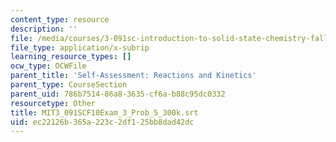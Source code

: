 ```yaml
---
content_type: resource
description: ''
file: /media/courses/3-091sc-introduction-to-solid-state-chemistry-fall-2010/ec22126b365a223c2df125bb8dad42dc_MIT3_091SCF10Exam_3_Prob_5_300k.srt
file_type: application/x-subrip
learning_resource_types: []
ocw_type: OCWFile
parent_title: 'Self-Assessment: Reactions and Kinetics'
parent_type: CourseSection
parent_uid: 786b7514-86a8-3635-cf6a-b88c95dc0332
resourcetype: Other
title: MIT3_091SCF10Exam_3_Prob_5_300k.srt
uid: ec22126b-365a-223c-2df1-25bb8dad42dc
---
```

